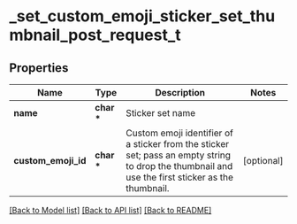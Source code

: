# _set_custom_emoji_sticker_set_thumbnail_post_request_t

## Properties
Name | Type | Description | Notes
------------ | ------------- | ------------- | -------------
**name** | **char \*** | Sticker set name | 
**custom_emoji_id** | **char \*** | Custom emoji identifier of a sticker from the sticker set; pass an empty string to drop the thumbnail and use the first sticker as the thumbnail. | [optional] 

[[Back to Model list]](../README.md#documentation-for-models) [[Back to API list]](../README.md#documentation-for-api-endpoints) [[Back to README]](../README.md)



